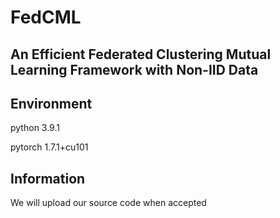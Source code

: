 # FedCML
## An Efficient Federated Clustering Mutual Learning Framework with Non-IID Data 

## Environment
python 3.9.1

pytorch 1.7.1+cu101

## Information
We will upload our source code when accepted
